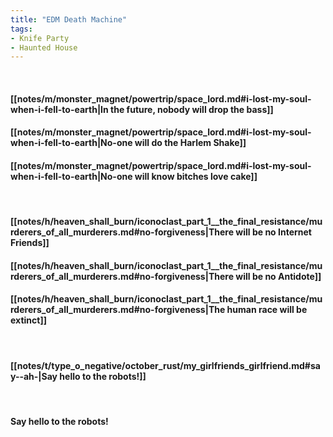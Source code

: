 ```yaml
---
title: "EDM Death Machine"
tags:
- Knife Party
- Haunted House
---
```

&nbsp;
#### [[notes/m/monster_magnet/powertrip/space_lord.md#i-lost-my-soul-when-i-fell-to-earth|In the future, nobody will drop the bass]]
#### [[notes/m/monster_magnet/powertrip/space_lord.md#i-lost-my-soul-when-i-fell-to-earth|No-one will do the Harlem Shake]]
#### [[notes/m/monster_magnet/powertrip/space_lord.md#i-lost-my-soul-when-i-fell-to-earth|No-one will know bitches love cake]]
&nbsp;
#### [[notes/h/heaven_shall_burn/iconoclast_part_1__the_final_resistance/murderers_of_all_murderers.md#no-forgiveness|There will be no Internet Friends]]
#### [[notes/h/heaven_shall_burn/iconoclast_part_1__the_final_resistance/murderers_of_all_murderers.md#no-forgiveness|There will be no Antidote]]
#### [[notes/h/heaven_shall_burn/iconoclast_part_1__the_final_resistance/murderers_of_all_murderers.md#no-forgiveness|The human race will be extinct]]
&nbsp;
#### [[notes/t/type_o_negative/october_rust/my_girlfriends_girlfriend.md#say--ah-|Say hello to the robots!]]
&nbsp;
#### Say hello to the robots!
